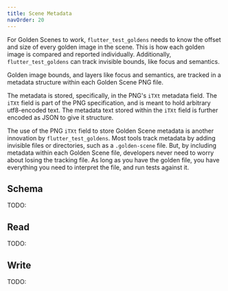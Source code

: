 ```yaml
---
title: Scene Metadata
navOrder: 20
---
```

For Golden Scenes to work, `flutter_test_goldens` needs to know the offset and size of every
golden image in the scene. This is how each golden image is compared and reported individually.
Additionally, `flutter_test_goldens` can track invisible bounds, like focus and semantics.

Golden image bounds, and layers like focus and semantics, are tracked in a metadata structure
within each Golden Scene PNG file.

The metadata is stored, specifically, in the PNG's `iTXt` metadata field. The `iTXt` field is
part of the PNG specification, and is meant to hold arbitrary utf8-encoded text. The metadata
text stored within the `iTXt` field is further encoded as JSON to give it structure.

The use of the PNG `iTXt` field to store Golden Scene metadata is another innovation by 
`flutter_test_goldens`. Most tools track metadata by adding invisible files or directories, such
as a `.golden-scene` file. But, by including metadata within each Golden Scene file, developers 
never need to worry about losing the tracking file. As long as you have the golden file, you
have everything you need to interpret the file, and run tests against it.

## Schema
TODO:

## Read
TODO:

## Write
TODO: